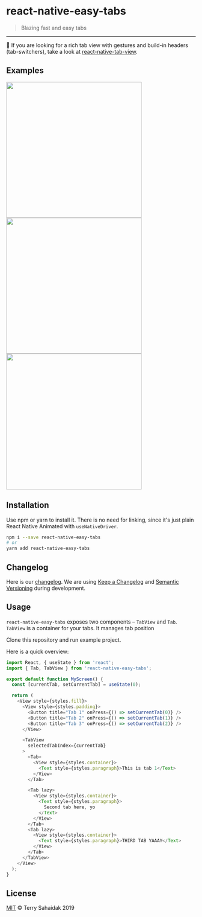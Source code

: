 # react-native-easy-tabs

> Blazing fast and easy tabs
______________________________

:raising_hand: If you are looking for a rich tab view with gestures and build-in headers (tab-switchers), take a look at [react-native-tab-view](https://github.com/react-native-community/react-native-tab-view).

## Examples

<a href="https://raw.githubusercontent.com/terrysahaidak/react-native-easy-tabs/master/gifs/login.gif"><img src="https://raw.githubusercontent.com/terrysahaidak/react-native-easy-tabs/master/gifs/login.gif" width="360"></a>
<a href="https://raw.githubusercontent.com/terrysahaidak/react-native-easy-tabs/master/gifs/home.gif"><img src="https://raw.githubusercontent.com/terrysahaidak/react-native-easy-tabs/master/gifs/home.gif" width="360"></a>
<a href="https://raw.githubusercontent.com/terrysahaidak/react-native-easy-tabs/master/gifs/listing_view.gif"><img src="https://raw.githubusercontent.com/terrysahaidak/react-native-easy-tabs/master/gifs/listing_view.gif" width="360"></a>

## Installation

Use npm or yarn to install it. There is no need for linking, since it's just plain React Native Animated with `useNativeDriver`.

```bash
npm i --save react-native-easy-tabs
# or
yarn add react-native-easy-tabs
```

## Changelog

Here is our [changelog](CHANGELOG). We are using [Keep a Changelog](https://keepachangelog.com/en/1.0.0/) and [Semantic Versioning](https://semver.org/spec/v2.0.0.html) during development.

## Usage
`react-native-easy-tabs` exposes two components – `TabView` and `Tab`.
`TabView` is a container for your tabs. It manages tab position

Clone this repository and run example project.

Here is a quick overview:
```js
import React, { useState } from 'react';
import { Tab, TabView } from 'react-native-easy-tabs';

export default function MyScreen() {
  const [currentTab, setCurrentTab] = useState(0);

  return (
    <View style={styles.fill}>
      <View style={styles.padding}>
        <Button title="Tab 1" onPress={() => setCurrentTab(0)} />
        <Button title="Tab 2" onPress={() => setCurrentTab(1)} />
        <Button title="Tab 3" onPress={() => setCurrentTab(2)} />
      </View>

      <TabView
        selectedTabIndex={currentTab}
      >
        <Tab>
          <View style={styles.container}>
            <Text style={styles.paragraph}>This is tab 1</Text>
          </View>
        </Tab>

        <Tab lazy>
          <View style={styles.container}>
            <Text style={styles.paragraph}>
              Second tab here, yo
            </Text>
          </View>
        </Tab>
        <Tab lazy>
          <View style={styles.container}>
            <Text style={styles.paragraph}>THIRD TAB YAAAY</Text>
          </View>
        </Tab>
      </TabView>
    </View>
  );
}
```

## License

[MIT](LICENSE) © Terry Sahaidak 2019
